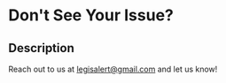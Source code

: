 # Don't See Your Issue?

## Description
Reach out to us at <a href="mailto:legisalert@gmail.com">legisalert@gmail.com</a> and let us know!
